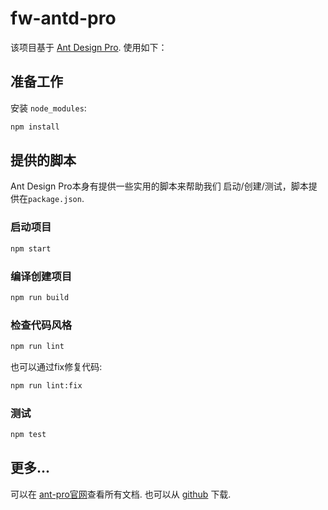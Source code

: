 # fw-antd-pro

该项目基于 [Ant Design Pro](https://pro.ant.design). 使用如下：

## 准备工作

安装 `node_modules`:

```bash
npm install
```

## 提供的脚本

Ant Design Pro本身有提供一些实用的脚本来帮助我们 启动/创建/测试，脚本提供在`package.json`.

### 启动项目

```bash
npm start
```

### 编译创建项目

```bash
npm run build
```

### 检查代码风格

```bash
npm run lint
```

也可以通过fix修复代码:

```bash
npm run lint:fix
```

### 测试

```bash
npm test
```

## 更多...

可以在 [ant-pro官网](https://pro.ant.design)查看所有文档. 也可以从 [github](https://github.com/ant-design/ant-design-pro) 下载.
